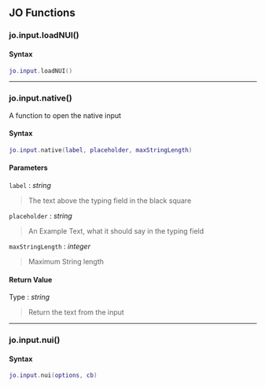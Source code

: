 
## JO Functions

### jo.input.loadNUI()

<!-- @include: ./slots/headers.md#client|jo.input.loadNUI -->

<!-- @include: ./slots/descriptions.md#client|jo.input.loadNUI -->

#### Syntax

```lua
jo.input.loadNUI()
```

<!-- @include: ./slots/examples.md#client|jo.input.loadNUI -->

<!-- @include: ./slots/footers.md#client|jo.input.loadNUI -->

---

### jo.input.native()

<!-- @include: ./slots/headers.md#client|jo.input.native -->

A function to open the native input <br>

<!-- @include: ./slots/descriptions.md#client|jo.input.native -->

#### Syntax

```lua
jo.input.native(label, placeholder, maxStringLength)
```

#### Parameters

`label` : _string_
> The text above the typing field in the black square
>

`placeholder` : _string_
> An Example Text, what it should say in the typing field
>

`maxStringLength` : _integer_ <BadgeOptional />
> Maximum String length
>

#### Return Value

Type : _string_

> Return the text from the input

<!-- @include: ./slots/examples.md#client|jo.input.native -->

<!-- @include: ./slots/footers.md#client|jo.input.native -->

---

### jo.input.nui()

<!-- @include: ./slots/headers.md#client|jo.input.nui -->

<!-- @include: ./slots/descriptions.md#client|jo.input.nui -->

#### Syntax

```lua
jo.input.nui(options, cb)
```

<!-- @include: ./slots/examples.md#client|jo.input.nui -->

<!-- @include: ./slots/footers.md#client|jo.input.nui -->

